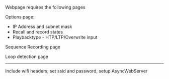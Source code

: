 Webpage requires the following pages

Options page:
- IP Address and subnet mask
- Recall and record states
- Playbacktype - HTP/LTP/Overwrite input

Sequence Recording page

Loop detection page

---

Include wifi headers, set ssid and password, setup AsyncWebServer